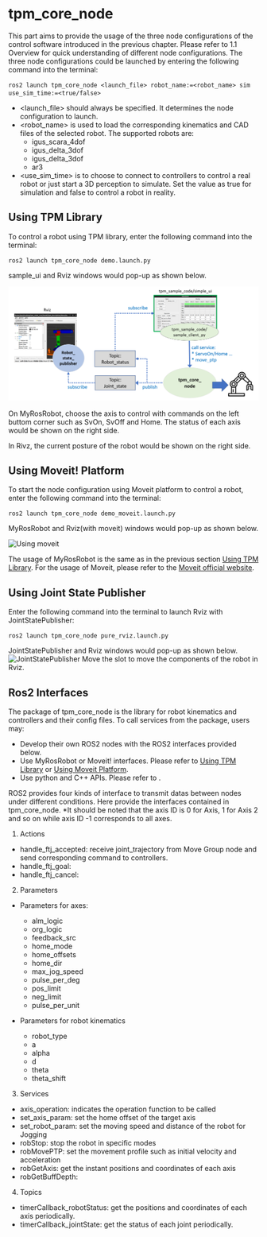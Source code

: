 # tpm_core_node
This part aims to provide the usage of the three node configurations of the control software introduced in the previous chapter. Please refer to 1.1 Overview for quick understanding of different node configurations.
The three node configurations could be launched by entering the following command into the terminal:
```
ros2 launch tpm_core_node <launch_file> robot_name:=<robot_name> sim use_sim_time:=<true/false>
```
- <launch_file> should always be specified. It determines the node configuration to launch.
- <robot_name> is used to load the corresponding kinematics and CAD files of the selected robot. The supported robots are:
    - igus_scara_4dof
    - igus_delta_3dof
    - igus_delta_3dof
    - ar3
- <use_sim_time> is to choose to connect to controllers to control a real robot or just start a 3D perception to simulate. Set the value as true for simulation and false to control a robot in reality.

## Using TPM Library
To control a robot using TPM library, enter the following command into the terminal:
```
ros2 launch tpm_core_node demo.launch.py
```
sample_ui and Rviz windows would pop-up as shown below.

![Using TPM Library](/../Image/tpm_library.png)

On MyRosRobot, choose the axis to control with commands on the left buttom corner such as SvOn, SvOff and Home. The status of each axis would be shown on the right side.

In Rivz, the current posture of the robot would be shown on the right side.

## Using Moveit! Platform
To start the node configuration using Moveit platform to control a robot, enter the following command into the terminal:
```
ros2 launch tpm_core_node demo_moveit.launch.py
```
MyRosRobot and Rviz(with moveit) windows would pop-up as shown below.

![Using moveit](/src/Image/using%20moveit.png)

The usage of MyRosRobot is the same as in the previous section [Using TPM Library](#using-tpm-library).
For the usage of Moveit, please refer to the [Moveit official website]().

## Using Joint State Publisher
Enter the following command into the terminal to launch Rviz with JointStatePublisher:
```
ros2 launch tpm_core_node pure_rviz.launch.py
```
JointStatePublisher and Rviz windows would pop-up as shown below.
![JointStatePublisher](/src/Image/pure_rviz.png)
Move the slot to move the components of the robot in Rviz.

## Ros2 Interfaces
The package of tpm_core_node is the library for robot kinematics and controllers and their config files.
To call services from the package, users may:
- Develop their own ROS2 nodes with the ROS2 interfaces provided below.
- Use MyRosRobot or Moveit! interfaces. Please refer to [Using TPM Library](#using-tpm-library) or [Using Moveit Platform](#using-moveit-platform).
- Use python and C++ APIs. Please refer to .

ROS2 provides four kinds of interface to transmit datas between nodes under different conditions. Here provide the interfaces contained in tpm_core_node.
*It should be noted that the axis ID is 0 for Axis, 1 for Axis 2 and so on while axis ID -1 corresponds to all axes.
1. Actions
- handle_ftj_accepted: receive joint_trajectory from Move Group node and send corresponding command to controllers.
- handle_ftj_goal:
- handle_ftj_cancel:
2. Parameters
- Parameters for axes:
    - alm_logic
    - org_logic
    - feedback_src
    - home_mode
    - home_offsets
    - home_dir
    - max_jog_speed
    - pulse_per_deg
    - pos_limit
    - neg_limit
    - pulse_per_unit

- Parameters for robot kinematics
    - robot_type
    - a
    - alpha
    - d
    - theta
    - theta_shift

3. Services
- axis_operation: indicates the operation function to be called
- set_axis_param: set the home offset of the target axis
- set_robot_param: set the moving speed and distance of the robot for Jogging
- robStop: stop the robot in specific modes
- robMovePTP: set the movement profile such as initial velocity and acceleration
- robGetAxis: get the instant positions and coordinates of each axis
- robGetBuffDepth: 
4. Topics
- timerCallback_robotStatus: get the positions and coordinates of each axis periodically.
- timerCallback_jointState: get the status of each joint periodically.
